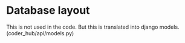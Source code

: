 # Database layout

This is not used in the code. But this is translated into django models.
(coder_hub/api/models.py)